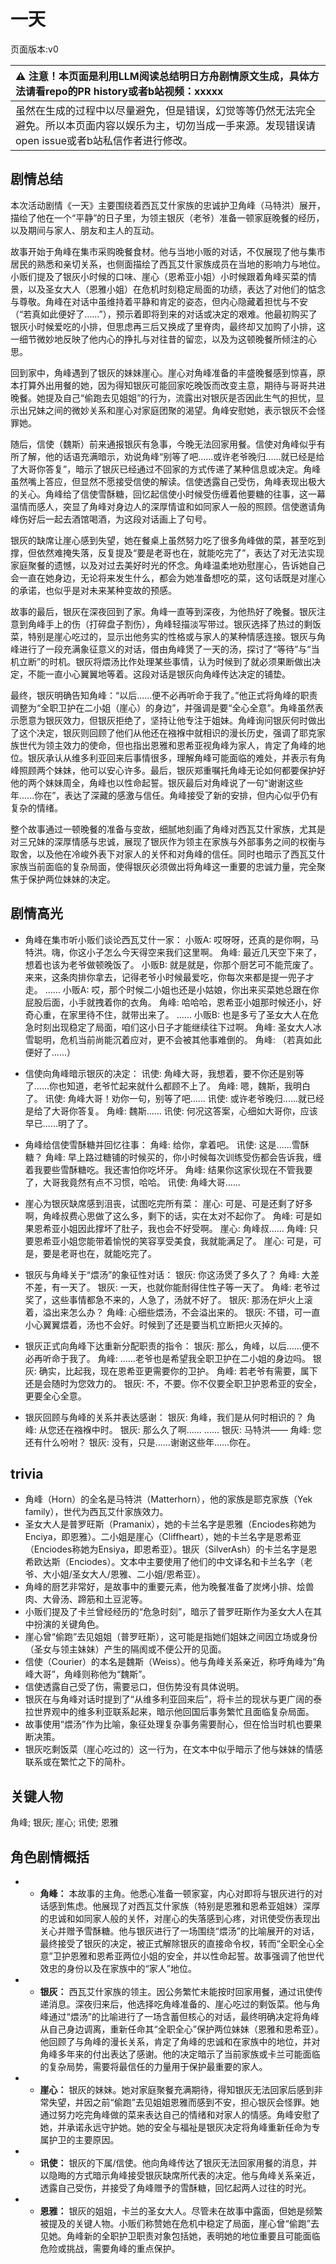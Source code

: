 # 一天
页面版本:v0
 

| :warning: 注意！本页面是利用LLM阅读总结明日方舟剧情原文生成，具体方法请看repo的PR history或者b站视频：xxxxx           |
|:----------------------------|
| 虽然在生成的过程中以尽量避免，但是错误，幻觉等等仍然无法完全避免。所以本页面内容以娱乐为主，切勿当成一手来源。发现错误请open issue或者b站私信作者进行修改。|



## 剧情总结
本次活动剧情《一天》主要围绕着西瓦艾什家族的忠诚护卫角峰（马特洪）展开，描绘了他在一个“平静”的日子里，为领主银灰（老爷）准备一顿家庭晚餐的经历，以及期间与家人、朋友和主人的互动。

故事开始于角峰在集市采购晚餐食材。他与当地小贩的对话，不仅展现了他与集市居民的熟悉和亲切关系，也侧面描绘了西瓦艾什家族成员在当地的影响力与地位。小贩们提及了银灰小时候的口味、崖心（恩希亚小姐）小时候跟着角峰买菜的情景，以及圣女大人（恩雅小姐）在危机时刻稳定局面的功绩，表达了对他们的惦念与尊敬。角峰在对话中虽维持着平静和肯定的姿态，但内心隐藏着担忧与不安（“若真如此便好了......”），预示着即将到来的对话或决定的艰难。他最初购买了银灰小时候爱吃的小排，但思虑再三后又换成了里脊肉，最终却又加购了小排，这一细节微妙地反映了他内心的挣扎与对往昔的留恋，以及为这顿晚餐所倾注的心思。

回到家中，角峰遇到了银灰的妹妹崖心。崖心对角峰准备的丰盛晚餐感到惊喜，原本打算外出用餐的她，因为得知银灰可能回家吃晚饭而改变主意，期待与哥哥共进晚餐。她提及自己“偷跑去见姐姐”的行为，流露出对银灰是否因此生气的担忧，显示出兄妹之间的微妙关系和崖心对家庭团聚的渴望。角峰安慰她，表示银灰不会怪罪她。

随后，信使（魏斯）前来通报银灰有急事，今晚无法回家用餐。信使对角峰似乎有所了解，他的话语充满暗示，劝说角峰“别等了吧......或许老爷晚归......就已经是给了大哥你答复”，暗示了银灰已经通过不回家的方式传递了某种信息或决定。角峰虽然嘴上答应，但显然不愿接受信使的解读。信使透露自己受伤，角峰表现出极大的关心。角峰给了信使雪酥糖，回忆起信使小时候受伤缠着他要糖的往事，这一幕温情而感人，突显了角峰对身边人的深厚情谊和如同家人一般的照顾。信使邀请角峰伤好后一起去酒馆喝酒，为这段对话画上了句号。

银灰的缺席让崖心感到失望，她在餐桌上虽然努力吃了很多角峰做的菜，甚至吃到撑，但依然难掩失落，反复提及“要是老哥也在，就能吃完了”，表达了对无法实现家庭聚餐的遗憾，以及对过去美好时光的怀念。角峰温柔地劝慰崖心，告诉她自己会一直在她身边，无论将来发生什么，都会为她准备想吃的菜，这句话既是对崖心的承诺，也似乎是对未来某种变故的预感。

故事的最后，银灰在深夜回到了家。角峰一直等到深夜，为他热好了晚餐。银灰注意到角峰手上的伤（打碎盘子割伤），角峰轻描淡写带过。银灰选择了热过的剩饭菜，特别是崖心吃过的，显示出他务实的性格或与家人的某种情感连接。银灰与角峰进行了一段充满象征意义的对话，借由角峰煲了一天的汤，探讨了“等待”与“当机立断”的时机。银灰将煨汤比作处理某些事情，认为时候到了就必须果断做出决定，不能一直小心翼翼地等着。这段对话是银灰向角峰传达决定的铺垫。

最终，银灰明确告知角峰：“以后......便不必再听命于我了。”他正式将角峰的职责调整为“全职卫护在二小姐（崖心）的身边”，并强调是要“全心全意”。角峰虽然表示愿意为银灰效力，但银灰拒绝了，坚持让他专注于姐妹。角峰询问银灰何时做出了这个决定，银灰则回顾了他们从他还在襁褓中就相识的漫长历史，强调了耶克家族世代为领主效力的使命，但也指出恩雅和恩希亚视角峰为家人，肯定了角峰的地位。银灰承认从维多利亚回来后事情很多，理解角峰可能面临的难处，并表示有角峰照顾两个妹妹，他可以安心许多。最后，银灰郑重嘱托角峰无论如何都要保护好他的两个妹妹周全，角峰也以性命起誓。银灰最后对角峰说了一句“谢谢这些年......你在”，表达了深藏的感激与信任。角峰接受了新的安排，但内心似乎仍有复杂的情绪。

整个故事通过一顿晚餐的准备与变故，细腻地刻画了角峰对西瓦艾什家族，尤其是对三兄妹的深厚情感与忠诚，展现了银灰作为领主在家族与外部事务之间的权衡与取舍，以及他在冷峻外表下对家人的关怀和对角峰的信任。同时也暗示了西瓦艾什家族当前面临的复杂局面，使得银灰必须做出将角峰这一重要的忠诚力量，完全聚焦于保护两位妹妹的决定。
## 剧情高光
*   角峰在集市听小贩们谈论西瓦艾什一家：
    小贩A: 哎呀呀，还真的是你啊，马特洪。嗨，你这小子怎么今天得空来我们这里啊。
    角峰: 最近几天空下来了，想着也该为老爷做顿晚饭了。
    小贩B: 就是就是，你那个厨艺可不能荒废了。来来，这条肉排你拿去，记得老爷小时候最爱吃，你每次来都是提一兜子才走。
    ......
    小贩A: 哎，那个时候二小姐也还是小姑娘，你出来买菜她总跟在你屁股后面，小手就拽着你的衣角。
    角峰: 哈哈哈，恩希亚小姐那时候还小，好奇心重，在家里待不住，就带出来了。
    ......
    小贩B: 也是多亏了圣女大人在危急时刻出现稳定了局面，咱们这小日子才能继续往下过啊。
    角峰: 圣女大人冰雪聪明，危机当前尚能沉着应对，更不会被其他事难倒的。
    角峰: （若真如此便好了......）

*   信使向角峰暗示银灰的决定：
    讯使: 角峰大哥，我想着，要不你还是别等了......你也知道，老爷忙起来就什么都顾不上了。
    角峰: 嗯，魏斯，我明白了。
    讯使: 角峰大哥！劝你一句，别等了吧......
    讯使: 或许老爷晚归......就已经是给了大哥你答复。
    角峰: 魏斯......
    讯使: 何况这答案，心细如大哥你，应该早已......明了了。

*   角峰给信使雪酥糖并回忆往事：
    角峰: 给你，拿着吧。
    讯使: 这是......雪酥糖？
    角峰: 早上路过糖铺的时候买的，你小时候每次训练受伤都会告诉我，缠着我要些雪酥糖吃。我还害怕你吃坏牙。
    角峰: 结果你这家伙现在不管我要了，大哥我竟然有点不习惯，哈哈。
    讯使: 角峰大哥......

*   崖心为银灰缺席感到沮丧，试图吃完所有菜：
    崖心: 可是、可是还剩了好多啊，角峰叔费心思做了这么多，剩下的话，实在太对不起你了。
    角峰: 可是如果恩希亚小姐因此撑坏了肚子，我也会不好受啊。
    崖心: 角峰叔......
    角峰: 只要恩希亚小姐您能带着愉悦的笑容享受美食，我就能满足了。
    崖心: 可是，可是，要是老哥也在，就能吃完了。

*   银灰与角峰关于“煨汤”的象征性对话：
    银灰: 你这汤煲了多久了？
    角峰: 大差不差，有一天了。
    银灰: 一天，也就你能耐得住性子等一天了。
    角峰: 老爷过奖了，这些事情都急不来的，人急了，汤就不好了。
    银灰: 那汤在炉火上滚着，溢出来怎么办？
    角峰: 心细些煨汤，不会溢出来的。
    银灰: 不错，可一直小心翼翼煨着，汤也不会好。时候到了还是要当机立断把火灭掉的。

*   银灰正式向角峰下达重新分配职责的指令：
    银灰: 那么，角峰，以后......便不必再听命于我了。
    角峰: ......老爷也是希望我全职卫护在二小姐的身边吗。
    银灰: 确实，比起我，现在恩希亚更需要你的卫护。
    角峰: 若老爷有需要，属下还是会随时为您效力的。
    银灰: 不，不要。你不仅要全职卫护恩希亚的安全，更要全心全意。

*   银灰回顾与角峰的关系并表达感谢：
    银灰: 角峰，我们是从何时相识的？
    角峰: 从您还在襁褓中时。
    银灰: 那么久了啊......
    ......
    银灰: 马特洪——
    角峰: 您还有什么吩咐？
    银灰: 没有，只是......谢谢这些年......你在。
## trivia
*   角峰（Horn）的全名是马特洪（Matterhorn），他的家族是耶克家族（Yek family），世代为西瓦艾什家族效力。
*   圣女大人是普罗旺斯（Pramanix），她的卡兰名字是恩雅（Enciodes称她为Enciya，即恩雅）。二小姐是崖心（Cliffheart），她的卡兰名字是恩希亚（Enciodes称她为Ensiya，即恩希亚）。银灰（SilverAsh）的卡兰名字是恩希欧达斯（Enciodes）。文本中主要使用了他们的中文译名和卡兰名字（老爷、大小姐/圣女大人/恩雅、二小姐/恩希亚）。
*   角峰的厨艺非常好，是故事中的重要元素，他为晚餐准备了炭烤小排、烩兽肉、大骨汤、蹄筋和土豆泥等。
*   小贩们提及了卡兰曾经经历的“危急时刻”，暗示了普罗旺斯作为圣女大人在其中扮演的关键角色。
*   崖心曾“偷跑”去见姐姐（普罗旺斯），这可能是指她们姐妹之间因立场或身份（圣女与领主妹妹）产生的隔阂或不便公开的见面。
*   信使（Courier）的本名是魏斯（Weiss）。他与角峰关系亲近，称呼角峰为“角峰大哥”，角峰则称他为“魏斯”。
*   信使透露自己受了伤，需要忌口，但伤势没有具体说明。
*   银灰在与角峰对话时提到了“从维多利亚回来后”，将卡兰的现状与更广阔的泰拉世界观中的维多利亚联系起来，暗示他回国后事务繁忙且面临复杂局面。
*   故事使用“煨汤”作为比喻，象征处理复杂事务需要耐心，但在恰当时机也要果断决策。
*   银灰吃剩饭菜（崖心吃过的）这一行为，在文本中似乎暗示了他与妹妹的情感联系或在繁忙之下的简朴。
## 关键人物
角峰; 银灰; 崖心; 讯使; 恩雅
## 角色剧情概括
-   *   **角峰：** 本故事的主角。他悉心准备一顿家宴，内心对即将与银灰进行的对话感到焦虑。他展现了对西瓦艾什家族（特别是恩雅和恩希亚姐妹）深厚的忠诚和如同家人般的关怀，对崖心的失落感到心疼，对讯使受伤表现出关心并赠予雪酥糖。他与银灰进行了一场围绕“煨汤”的比喻展开的对话，最终接受了银灰的决定，被正式解除银灰的直接命令权，转而“全职全心全意”卫护恩雅和恩希亚两位小姐的安全，并以性命起誓。故事强调了他世代效忠的身份以及在家族中的“家人”地位。
-   *   **银灰：** 西瓦艾什家族的领主。因公务繁忙未能按时回家用餐，通过讯使传递消息。深夜归来后，他选择吃角峰准备的、崖心吃过的剩饭菜。他与角峰通过“煨汤”的比喻进行了一场含蓄但核心的对话，最终明确决定将角峰从自己身边调离，重新任命其“全职全心”保护两位妹妹（恩雅和恩希亚）。他回顾了与角峰的漫长关系，肯定了角峰的忠诚和在家族中的地位，并对角峰多年来的付出表达了感谢。他的决定暗示了当前家族或卡兰可能面临的复杂局势，需要将最信任的力量用于保护最重要的家人。
-   *   **崖心：** 银灰的妹妹。她对家庭聚餐充满期待，得知银灰无法回家后感到非常失望，并因之前“偷跑”去见姐姐恩雅而感到不安，担心银灰会怪罪。她通过努力吃完角峰做的菜来表达自己的情绪和对家人的情感。角峰安慰了她，并承诺永远守护她。她的安全与福祉是银灰决定将角峰重新任命为专属护卫的主要原因。
-   *   **讯使：** 银灰的下属/信使。他向角峰传达了银灰无法回家用餐的消息，并以隐晦的方式暗示角峰接受银灰缺席所代表的决定。他与角峰关系亲近，透露自己受伤，并接受了角峰赠予的雪酥糖，回忆起两人过往的时光。
-   *   **恩雅：** 银灰的姐姐，卡兰的圣女大人。尽管未在故事中露面，但她是频繁被提及的关键人物。小贩们称赞她在危机中稳定了局面，崖心曾“偷跑”去见她。角峰新的全职护卫职责对象包括她，表明她的地位重要且可能面临危险或挑战，需要角峰的重点保护。
